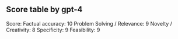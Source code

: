 ## Score table by gpt-4
Score: 
Factual accuracy: 10
Problem Solving / Relevance: 9
Novelty / Creativity: 8
Specificity: 9
Feasibility: 9